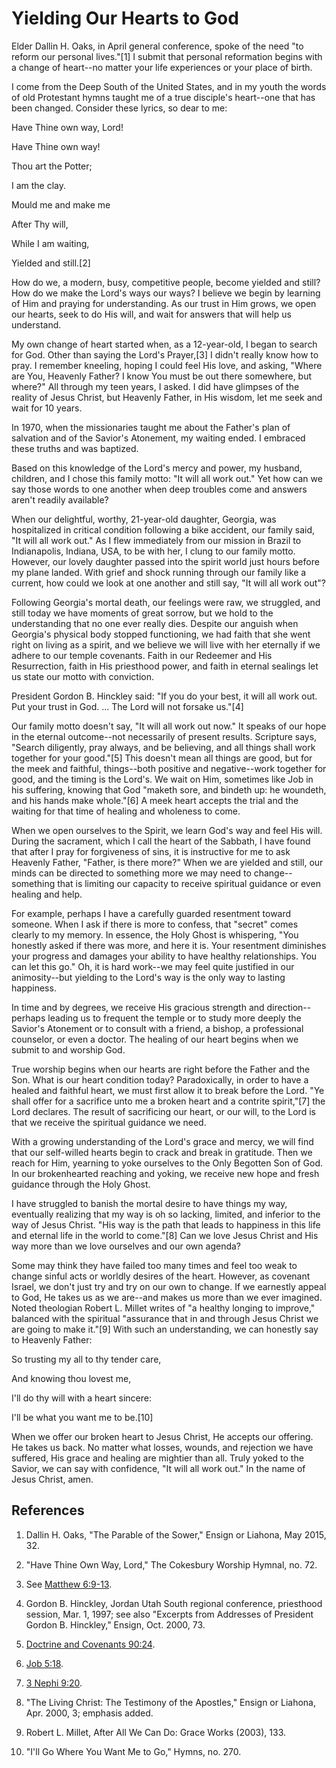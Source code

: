 # Yielding Our Hearts to God

Elder Dallin H. Oaks, in April general conference, spoke of the need "to
reform our personal lives."[1] I submit that personal reformation begins with
a change of heart--no matter your life experiences or your place of birth.

I come from the Deep South of the United States, and in my youth the words of
old Protestant hymns taught me of a true disciple's heart--one that has been
changed. Consider these lyrics, so dear to me:

Have Thine own way, Lord!

Have Thine own way!

Thou art the Potter;

I am the clay.

Mould me and make me

After Thy will,

While I am waiting,

Yielded and still.[2]

How do we, a modern, busy, competitive people, become yielded and still? How
do we make the Lord's ways our ways? I believe we begin by learning of Him and
praying for understanding. As our trust in Him grows, we open our hearts, seek
to do His will, and wait for answers that will help us understand.

My own change of heart started when, as a 12-year-old, I began to search for
God. Other than saying the Lord's Prayer,[3] I didn't really know how to pray.
I remember kneeling, hoping I could feel His love, and asking, "Where are You,
Heavenly Father? I know You must be out there somewhere, but where?" All
through my teen years, I asked. I did have glimpses of the reality of Jesus
Christ, but Heavenly Father, in His wisdom, let me seek and wait for 10 years.

In 1970, when the missionaries taught me about the Father's plan of salvation
and of the Savior's Atonement, my waiting ended. I embraced these truths and
was baptized.

Based on this knowledge of the Lord's mercy and power, my husband, children,
and I chose this family motto: "It will all work out." Yet how can we say
those words to one another when deep troubles come and answers aren't readily
available?

When our delightful, worthy, 21-year-old daughter, Georgia, was hospitalized
in critical condition following a bike accident, our family said, "It will all
work out." As I flew immediately from our mission in Brazil to Indianapolis,
Indiana, USA, to be with her, I clung to our family motto. However, our lovely
daughter passed into the spirit world just hours before my plane landed. With
grief and shock running through our family like a current, how could we look
at one another and still say, "It will all work out"?

Following Georgia's mortal death, our feelings were raw, we struggled, and
still today we have moments of great sorrow, but we hold to the understanding
that no one ever really dies. Despite our anguish when Georgia's physical body
stopped functioning, we had faith that she went right on living as a spirit,
and we believe we will live with her eternally if we adhere to our temple
covenants. Faith in our Redeemer and His Resurrection, faith in His priesthood
power, and faith in eternal sealings let us state our motto with conviction.

President Gordon B. Hinckley said: "If you do your best, it will all work out.
Put your trust in God. ... The Lord will not forsake us."[4]

Our family motto doesn't say, "It will all work out now." It speaks of our
hope in the eternal outcome--not necessarily of present results. Scripture
says, "Search diligently, pray always, and be believing, and all things shall
work together for your good."[5] This doesn't mean all things are good, but
for the meek and faithful, things--both positive and negative--work together
for good, and the timing is the Lord's. We wait on Him, sometimes like Job in
his suffering, knowing that God "maketh sore, and bindeth up: he woundeth, and
his hands make whole."[6] A meek heart accepts the trial and the waiting for
that time of healing and wholeness to come.

When we open ourselves to the Spirit, we learn God's way and feel His will.
During the sacrament, which I call the heart of the Sabbath, I have found that
after I pray for forgiveness of sins, it is instructive for me to ask Heavenly
Father, "Father, is there more?" When we are yielded and still, our minds can
be directed to something more we may need to change--something that is
limiting our capacity to receive spiritual guidance or even healing and help.

For example, perhaps I have a carefully guarded resentment toward someone.
When I ask if there is more to confess, that "secret" comes clearly to my
memory. In essence, the Holy Ghost is whispering, "You honestly asked if there
was more, and here it is. Your resentment diminishes your progress and damages
your ability to have healthy relationships. You can let this go." Oh, it is
hard work--we may feel quite justified in our animosity--but yielding to the
Lord's way is the only way to lasting happiness.

In time and by degrees, we receive His gracious strength and direction--
perhaps leading us to frequent the temple or to study more deeply the Savior's
Atonement or to consult with a friend, a bishop, a professional counselor, or
even a doctor. The healing of our heart begins when we submit to and worship
God.

True worship begins when our hearts are right before the Father and the Son.
What is our heart condition today? Paradoxically, in order to have a healed
and faithful heart, we must first allow it to break before the Lord. "Ye shall
offer for a sacrifice unto me a broken heart and a contrite spirit,"[7] the
Lord declares. The result of sacrificing our heart, or our will, to the Lord
is that we receive the spiritual guidance we need.

With a growing understanding of the Lord's grace and mercy, we will find that
our self-willed hearts begin to crack and break in gratitude. Then we reach
for Him, yearning to yoke ourselves to the Only Begotten Son of God. In our
brokenhearted reaching and yoking, we receive new hope and fresh guidance
through the Holy Ghost.

I have struggled to banish the mortal desire to have things my way, eventually
realizing that my way is oh so lacking, limited, and inferior to the way of
Jesus Christ. "His way is the path that leads to happiness in this life and
eternal life in the world to come."[8] Can we love Jesus Christ and His way
more than we love ourselves and our own agenda?

Some may think they have failed too many times and feel too weak to change
sinful acts or worldly desires of the heart. However, as covenant Israel, we
don't just try and try on our own to change. If we earnestly appeal to God, He
takes us as we are--and makes us more than we ever imagined. Noted theologian
Robert L. Millet writes of "a healthy longing to improve," balanced with the
spiritual "assurance that in and through Jesus Christ we are going to make
it."[9] With such an understanding, we can honestly say to Heavenly Father:

So trusting my all to thy tender care,

And knowing thou lovest me,

I'll do thy will with a heart sincere:

I'll be what you want me to be.[10]

When we offer our broken heart to Jesus Christ, He accepts our offering. He
takes us back. No matter what losses, wounds, and rejection we have suffered,
His grace and healing are mightier than all. Truly yoked to the Savior, we can
say with confidence, "It will all work out." In the name of Jesus Christ,
amen.

## References

  1.  Dallin H. Oaks, "The Parable of the Sower," Ensign or Liahona,  May 2015, 32.

  2.  "Have Thine Own Way, Lord," The Cokesbury Worship Hymnal, no. 72.

  3.  See [Matthew 6:9-13](https://www.lds.org/scriptures/nt/matt/6.9-13?lang=eng#8).

  4.  Gordon B. Hinckley, Jordan Utah South regional conference, priesthood session, Mar. 1, 1997; see also "Excerpts from Addresses of President Gordon B. Hinckley," Ensign, Oct. 2000, 73.

  5.  [Doctrine and Covenants 90:24](https://www.lds.org/scriptures/dc-testament/dc/90.24?lang=eng#23).

  6.  [Job 5:18](https://www.lds.org/scriptures/ot/job/5.18?lang=eng#17).

  7.  [3 Nephi 9:20](https://www.lds.org/scriptures/bofm/3-ne/9.20?lang=eng#19).

  8.  "The Living Christ: The Testimony of the Apostles," Ensign or Liahona, Apr. 2000, 3; emphasis added.

  9.  Robert L. Millet, After All We Can Do: Grace Works (2003), 133.

  10.  "I'll Go Where You Want Me to Go," Hymns, no. 270.

